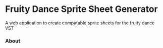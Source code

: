 # Fruity Dance Sprite Sheet Generator
A web application to create compatable sprite sheets for the fruity dance VST

### About
